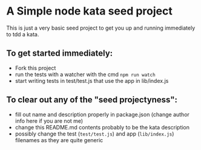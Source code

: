 # A Simple node kata seed project

This is just a very basic seed project to get you up and running immediately to tdd a kata.

## To get started immediately:

 * Fork this project
 * run the tests with a watcher with the cmd `npm run watch`
 * start writing tests in test/test.js that use the app in lib/index.js

## To clear out any of the "seed projectyness":

 * fill out name and description properly in package.json (change author info here if you are not me)
 * change this README.md contents probably to be the kata description
 * possibly change the test (`test/test.js`) and app (`lib/index.js`) filenames as they are quite generic

